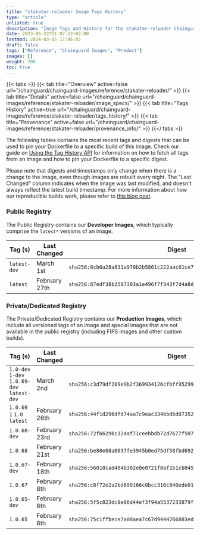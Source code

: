 ```yaml
---
title: "stakater-reloader Image Tags History"
type: "article"
unlisted: true
description: "Image Tags and History for the stakater-reloader Chainguard Image"
date: 2023-06-22T11:07:52+02:00
lastmod: 2024-03-05 17:06:05
draft: false
tags: ["Reference", "Chainguard Images", "Product"]
images: []
weight: 700
toc: true
---
```


{{< tabs >}}
{{< tab title="Overview" active=false url="/chainguard/chainguard-images/reference/stakater-reloader/" >}}
{{< tab title="Details" active=false url="/chainguard/chainguard-images/reference/stakater-reloader/image_specs/" >}}
{{< tab title="Tags History" active=true url="/chainguard/chainguard-images/reference/stakater-reloader/tags_history/" >}}
{{< tab title="Provenance" active=false url="/chainguard/chainguard-images/reference/stakater-reloader/provenance_info/" >}}
{{</ tabs >}}

The following tables contains the most recent tags and digests that can be used to pin your Dockerfile to a specific build of this image. Check our guide on [Using the Tag History API](/chainguard/chainguard-images/using-the-tag-history-api/) for information on how to fetch all tags from an image and how to pin your Dockerfile to a specific digest.

Please note that digests and timestamps only change when there is a change to the image, even though images are rebuilt every night. The "Last Changed" column indicates when the image was last modified, and doesn't always reflect the latest build timestamp. For more information about how our reproducible builds work, please refer to [this blog post](https://www.chainguard.dev/unchained/reproducing-chainguards-reproducible-image-builds).

### Public Registry
The Public Registry contains our **Developer Images**, which typically comprise the `latest*` versions of an image.

| Tag (s)       | Last Changed  | Digest                                                                    |
|---------------|---------------|---------------------------------------------------------------------------|
|  `latest-dev` | March 1st     | `sha256:8cb6a28a831a970b2b5861c222aac01ce7d16bee79c8c9c5d858aabb6bf68685` |
|  `latest`     | February 27th | `sha256:87edf38b2587303a1e496f7f343f7d4a8d40c7d79f08263664ca59876c68fc90` |


### Private/Dedicated Registry
The Private/Dedicated Registry contains our **Production Images**, which include all versioned tags of an image and special images that are not available in the public registry (including FIPS images and other custom builds).

| Tag (s)                                      | Last Changed  | Digest                                                                    |
|----------------------------------------------|---------------|---------------------------------------------------------------------------|
|  `1.0-dev` `1-dev` `1.0.69-dev` `latest-dev` | March 2nd     | `sha256:c3d79df209e9b2f369934126cfbff9529969246d1a9863fec3e9f53f05fa05d4` |
|  `1.0.69` `1` `1.0` `latest`                 | February 26th | `sha256:44f1d296dfd74aa7c9eac334bbd6d07352314c6212d142bf67b93e4f16e45c23` |
|  `1.0.68-dev`                                | February 23rd | `sha256:72f66290c324af71ceebbdb72d7677f507114bbc7be98db471ea372590eff1f7` |
|  `1.0.68`                                    | February 21st | `sha256:be80e08a0037fe3945b0ed75df58fbd69246e67debfecd2e62aee309fa71432c` |
|  `1.0.67-dev`                                | February 18th | `sha256:56018cad404b302e0e0721f8af1b1cb84566a4a034be893c3876f983e2c2d4ff` |
|  `1.0.67`                                    | February 8th  | `sha256:c8f72e2a2bd699166c0bcc316c840ede01c0c7f294117128aab5ad951ce92b01` |
|  `1.0.65-dev`                                | February 6th  | `sha256:5f5c823dc0e86d44ef3f94a5537233879f0ce8a5af482fef6ae4f70649813530` |
|  `1.0.65`                                    | February 6th  | `sha256:75c1ffbece7a08aea7c67d9444766883ed08a309761beb2ba68235ca754af3be` |

